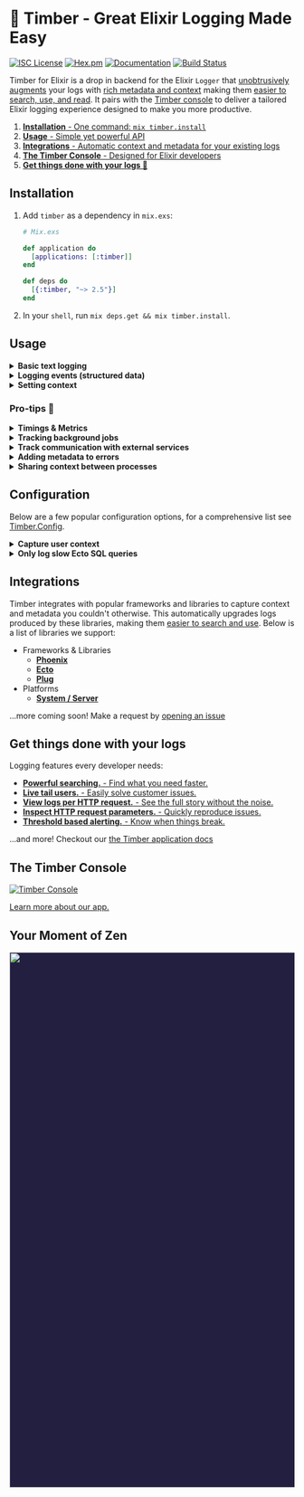 # 🌲 Timber - Great Elixir Logging Made Easy

[![ISC License](https://img.shields.io/badge/license-ISC-ff69b4.svg)](LICENSE.md)
[![Hex.pm](https://img.shields.io/hexpm/v/timber.svg?maxAge=18000=plastic)](https://hex.pm/packages/timber)
[![Documentation](https://img.shields.io/badge/hexdocs-latest-blue.svg)](https://hexdocs.pm/timber/index.html)
[![Build Status](https://travis-ci.org/timberio/timber-elixir.svg?branch=master)](https://travis-ci.org/timberio/timber-elixir)


Timber for Elixir is a drop in backend for the Elixir `Logger` that
[unobtrusively augments](https://timber.io/docs/concepts/structuring-through-augmentation) your
logs with [rich metadata and context](https://timber.io/docs/concepts/metadata-context-and-events)
making them [easier to search, use, and read](#get-things-done-with-your-logs). It pairs with the
[Timber console](#the-timber-console) to deliver a tailored Elixir logging experience designed to make
you more productive.

1. [**Installation** - One command: `mix timber.install`](#installation)
2. [**Usage** - Simple yet powerful API](#usage)
3. [**Integrations** - Automatic context and metadata for your existing logs](#integrations)
4. [**The Timber Console** - Designed for Elixir developers](#the-timber-console)
5. [**Get things done with your logs 💪**](#get-things-done-with-your-logs)


## Installation

1. Add `timber` as a dependency in `mix.exs`:

    ```elixir
    # Mix.exs

    def application do
      [applications: [:timber]]
    end

    def deps do
      [{:timber, "~> 2.5"}]
    end
    ```

2. In your `shell`, run `mix deps.get && mix timber.install`.


## Usage

<details><summary><strong>Basic text logging</strong></summary><p>

The Timber library works directly with the standard Elixir
[Logger](https://hexdocs.pm/logger/Logger.html) and installs itself as a
[backend](https://hexdocs.pm/logger/Logger.html#module-backends) during the setup process.
In this way, basic logging is no different than logging without Timber:

```elixir
Logger.debug("My log statement")
Logger.info("My log statement")
Logger.warn("My log statement")
Logger.error("My log statement")
```

* [Search it](https://timber.io/docs/app/console/searching) with queries like: `error message`
* [Alert on it](https://timber.io/docs/app/console/alerts) with threshold based alerts
* [View this event's metadata and context](https://timber.io/docs/app/console/view-metadata-and-context)

[...read more in our docs](https://timber.io/docs/languages/elixir/usage/basic-logging)


---

</p></details>

<details><summary><strong>Logging events (structured data)</strong></summary><p>

Log structured data without sacrificing readability:

```elixir
event_data = %{customer_id: "xiaus1934", amount: 1900, currency: "USD"}
Logger.info("Payment rejected", event: %{payment_rejected: event_data})
```

* [Search it](https://timber.io/docs/app/console/searching) with queries like: `type:payment_rejected` or `payment_rejected.amount:>100`
* [Alert on it](https://timber.io/docs/app/console/alerts) with threshold based alerts
* [View this event's data and context](https://timber.io/docs/app/console/view-metadata-and-context)

...[read more in our docs](https://timber.io/docs/languages/elixir/usage/custom-events)

---

</p></details>

<details><summary><strong>Setting context</strong></summary><p>

Add shared structured data across your logs:

```elixir
Timber.add_context(build: %{version: "1.0.0"})
Logger.info("My log message")
```

* [Search it](https://timber.io/docs/app/console/searching) with queries like: `job.id:123`
* [View this context when viewing a log's metadata](https://timber.io/docs/app/console/view-metadata-and-context)

...[read more in our docs](https://timber.io/docs/languages/elixir/usage/custom-context)

---

</p></details>


### Pro-tips 💪

<details><summary><strong>Timings & Metrics</strong></summary><p>

Time code blocks:

```elixir
timer = Timber.start_timer()
# ... code to time ...
Logger.info("Processed background job", event: %{background_job: %{time_ms: timer}})
```

Log generic metrics:

```elixir
Logger.info("Processed background job", event: %{background_job: %{time_ms: 45.6}})
```

* [Search it](https://timber.io/docs/app/console/searching) with queries like: `background_job.time_ms:>500`
* [Alert on it](https://timber.io/docs/app/console/alerts) with threshold based alerts
* [View this log's metadata in the console](https://timber.io/docs/app/console/view-metadata-and-context)

...[read more in our docs](https://timber.io/docs/languages/elixir/usage/metrics-and-timings)

---

</p></details>

<details><summary><strong>Tracking background jobs</strong></summary><p>

*Note: This tip refers to traditional background jobs backed by a queue. For native Elixir
processes we capture the `context.runtime.vm_pid` automatically. Calls like `spawn/1` and
`Task.async/1` will automatially have their `pid` included in the context.*

For traditional background jobs backed by a queue you'll want to capture relevant
job context. This allows you to segement logs by specific jobs, making it easy to debug and
monitor your job executions. The most important attribute to capture is the `id`:

```elixir
%Timber.Contexts.JobContext{queue_name: "my_queue", id: "abcd1234", attempt: 1}
|> Timber.add_context()

Logger.info("Background job execution started")
# ...
Logger.info("Background job execution completed")
```

* [Search it](https://timber.io/docs/app/console/searching) with queries like: `background_job.time_ms:>500`
* [Alert on it](https://timber.io/docs/app/console/alerts) with threshold based alerts
* [View this log's metadata in the console](https://timber.io/docs/app/console/view-metadata-and-context)

...[read more in our docs](https://timber.io/docs/languages/elixir/usage/tracking-background-jobs)

---

</p></details>

<details><summary><strong>Track communication with external services</strong></summary><p>

We use this trick internally at Timber to track communication with external services.
It logs requests and responses to external services, giving us insight into response times and
failed requests.

Below is a contrived example of submitting an invoice to Stripe.

```elixir
alias Timber.Events.HTTPRequestEvent
alias Timber.Events.HTTPResponseEvent

method = :get
url = "https://api.stripe.com/v1/invoices"
body = "{\"customer\": \"cus_BHhZyYRirFrPkz\"}"
headers = %{}

Logger.info fn ->
  event = HTTPRequestEvent.new(direction: "outgoing", service_name: "stripe", method: method, url: url, headers: headers, body: body)
  message = HTTPRequestEvent.message(event)
  {message, [event: event]}
end

timer = Timber.start_timer()
case :hackney.request(method, url, headers, body, with_body: true) do
  {:ok, status, resp_headers, resp_body} ->
    Logger.info fn ->
      event = HTTPResponseEvent.new(direction: "incoming", service_name: "stripe", status: status, headers: resp_headers, body: resp_body, time_ms: Timber.duration_ms(timer))
      message = HTTPResponseEvent.message(event)
      {message, [event: event]}
    end

  {:error, error} ->
    message = Exception.message(error)
    Logger.error(message, event: error)
    {:error, error}
end

```

*Note: Only `method` is required for `HTTPRequestEvent`, and `status` for `HTTPResponseEvent`.
`body`, if logged, will be truncated to `2048` bytes for efficiency reasons. This can be adjusted
with [`Timber.Config.http_body_size_limit/0`](https://hexdocs.pm/timber/Timber.Config.html#http_body_size_limit/0).*

* [Search it](https://timber.io/docs/app/console/searching) with queries like: `background_job.time_ms:>500`
* [Alert on it](https://timber.io/docs/app/console/alerts) with threshold based alerts
* [View this log's metadata in the console](https://timber.io/docs/app/console/view-metadata-and-context)

...[read more in our docs](https://timber.io/docs/languages/elixir/usage/track-external-service-communication)

---

</p></details>

<details><summary><strong>Adding metadata to errors</strong></summary><p>

By default, Timber will capture and structure all of your errors and exceptions, there
is nothing additional you need to do. You'll get the exception `message`, `name`, and `backtrace`.
But, in many cases you need additional context and data. Timber supports additional fields
in your exceptions, simply add fields as you would any other struct.

```elixir
defmodule StripeCommunicationError do
  defexception [:message, :customer_id, :card_token, :stripe_response]
end

raise(
  StripeCommunicationError,
  message: "Bad response #{response} from Stripe!",
  customer_id: "xiaus1934",
  card_token: "mwe42f64",
  stripe_response: response_body
)
```

* [Search it](https://timber.io/docs/app/console/searching) with queries like: `background_job.time_ms:>500`
* [Alert on it](https://timber.io/docs/app/console/alerts) with threshold based alerts
* [View this log's metadata in the console](https://timber.io/docs/app/console/view-metadata-and-context)

...[read more in our docs](https://timber.io/docs/languages/elixir/usage/adding-metadata-to-errors)

---

</p></details>

<details><summary><strong>Sharing context between processes</strong></summary><p>

The `Timber.Context` is local to each process, this is by design as it prevents processes from
conflicting with each other as they maintain their contexts. But many times you'll want to share
context between processes because they are related (such as processes created by `Task` or `Flow`).
In these instances copying the context is easy.

```elixir
current_context = Timber.LocalContext.get()

Task.async fn ->
  Timber.LocalContext.put(current_context)
  Logger.info("Logs from a separate process")
end
```

`current_context` in the above example is captured in the parent process, and because Elixir's
variable scope is lexical, you can pass the referenced context into the newly created process.
`Timber.LocalContext.put/1` copies that context into the new process dictionary.

* [Search it](https://timber.io/docs/app/console/searching) with queries like: `background_job.time_ms:>500`
* [Alert on it](https://timber.io/docs/app/console/alerts) with threshold based alerts
* [View this log's metadata in the console](https://timber.io/docs/app/console/view-metadata-and-context)

...[read more in our docs](https://timber.io/docs/languages/elixir/usage/sharing-context-between-processes)


---

</p></details>


## Configuration

Below are a few popular configuration options, for a comprehensive list see [Timber.Config](https://hexdocs.pm/timber/Timber.Config.html#content).

<details><summary><strong>Capture user context</strong></summary><p>

Capturing `user context` is a powerful feature that allows you to associate logs with users in
your application. This is great for support as you can
[quickly narrow logs to a specific user](https://timber.io/docs/app/console/tail-a-user), making
it easy to identify user reported issues.

### How to use it

Simply add the `UserContext` immediately after you authenticate the user:

```elixir
%Timber.Contexts.UserContext{id: "my_user_id", name: "John Doe", email: "john@doe.com"}
|> Timber.add_context()
```

All of the `UserContext` attributes are optional, but at least one much be supplied.

</p></details>

<details><summary><strong>Only log slow Ecto SQL queries</strong></summary><p>

Logging SQL queries can be useful but noisy. To reduce the volume of SQL queries you can
limit your logging to queries that surpass an execution time threshold:

### How to use it

```elixir
config :timber, Timber.Integrations.EctoLogger,
  query_time_ms_threshold: 2_000 # 2 seconds
```

In the above example, only queries that exceed 2 seconds in execution
time will be logged.

</p></details>


## Integrations

Timber integrates with popular frameworks and libraries to capture context and metadata you
couldn't otherwise. This automatically upgrades logs produced by these libraries, making them
[easier to search and use](#do-amazing-things-with-your-logs). Below is a list of libraries we
support:

* Frameworks & Libraries
  * [**Phoenix**](https://timber.io/docs/languages/elixir/integrations/phoenix)
  * [**Ecto**](https://timber.io/docs/languages/elixir/integrations/ecto)
  * [**Plug**](https://timber.io/docs/languages/elixir/integrations/plug)
* Platforms
  * [**System / Server**](https://timber.io/docs/languages/elixir/integrations/system)

...more coming soon! Make a request by [opening an issue](https://github.com/timberio/timber-elixir/issues/new)


## Get things done with your logs

Logging features every developer needs:

* [**Powerful searching.** - Find what you need faster.](https://timber.io/docs/app/console/searching)
* [**Live tail users.** - Easily solve customer issues.](https://timber.io/docs/app/console/tail-a-user)
* [**View logs per HTTP request.** - See the full story without the noise.](https://timber.io/docs/app/console/trace-http-requests)
* [**Inspect HTTP request parameters.** - Quickly reproduce issues.](https://timber.io/docs/app/console/inspect-http-requests)
* [**Threshold based alerting.** - Know when things break.](https://timber.io/docs/app/alerts)

...and more! Checkout our [the Timber application docs](https://timber.io/docs/app)


## The Timber Console

[![Timber Console](http://files.timber.io/images/readme-interface7.gif)](https://app.timber.io)

[Learn more about our app.](https://timber.io/docs/app)


## Your Moment of Zen

<p align="center" style="background: #221f40;">
<a href="https://timber.io"><img src="http://files.timber.io/images/readme-log-truth.png" height="947" /></a>
</p>
